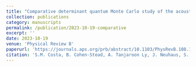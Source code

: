 ```yaml
---
title: "Comparative determinant quantum Monte Carlo study of the acoustic and optical variants of the Su-Schrieffer-Heeger model"
collection: publications
category: manuscripts
permalink: /publication/2023-10-19-comparative
excerpt: ''
date: 2023-10-19
venue: 'Physical Review B'
paperurl: 'https://journals.aps.org/prb/abstract/10.1103/PhysRevB.108.165138'
citation: 'S.M. Costa, B. Cohen-Stead, A. Tanjaroon Ly, J. Neuhaus, S. Johnston. &quot;Comparative determinant quantum Monte Carlo study of the acoustic and optical variants of the Su-Schrieffer-Heeger model.&quot; <i>Physical Review B</i>. 108, 165138 (2023)'
---
```



